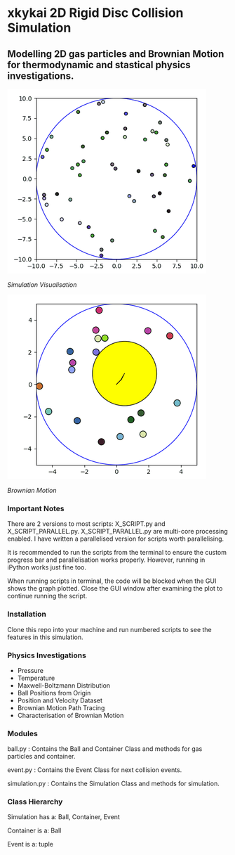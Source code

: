 # xkykai 2D Rigid Disc Collision Simulation
## Modelling 2D gas particles and Brownian Motion for thermodynamic and stastical physics investigations.

![Alt Text](gif/test_animation.gif)

*Simulation Visualisation*

![Alt Text](gif/brownian_animation.gif)

*Brownian Motion*

### Important Notes
There are 2 versions to most scripts: X_SCRIPT.py and X_SCRIPT_PARALLEL.py. X_SCRIPT_PARALLEL.py are multi-core processing enabled. I have written a parallelised version for scripts worth parallelising.

It is recommended to run the scripts from the terminal to ensure the custom progress bar and parallelisation works properly. However, running in iPython works just fine too.

When running scripts in terminal, the code will be blocked when the GUI shows the graph plotted. Close the GUI window after examining the plot to continue running the script.

### Installation
Clone this repo into your machine and run numbered scripts to see the features in this simulation.

### Physics Investigations
- Pressure
- Temperature
- Maxwell-Boltzmann Distribution
- Ball Positions from Origin
- Position and Velocity Dataset
- Brownian Motion Path Tracing
- Characterisation of Brownian Motion

### Modules
ball.py : Contains the Ball and Container Class and methods for gas particles and container.

event.py : Contains the Event Class for next collision events.

simulation.py : Contains the Simulation Class and methods for simulation.

### Class Hierarchy
Simulation has a: Ball, Container, Event

Container is a: Ball

Event is a: tuple
